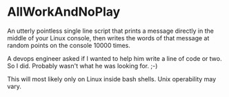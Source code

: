 # AllWorkAndNoPlay

An utterly pointless single line script that prints a message directly in the middle of your Linux console, then
writes the words of that message at random points on the console 10000 times.

A devops engineer asked if I wanted to help him write a line of code or two.  So I did.  Probably wasn't what he was
looking for.  ;-)

This will most likely only on Linux inside bash shells.  Unix operability may vary.

